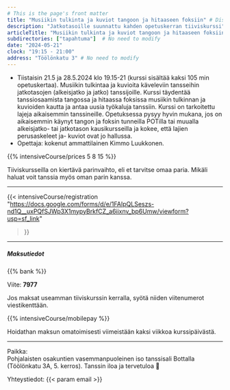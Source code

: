 ```yaml
---
# This is the page's front matter
title: "Musiikin tulkinta ja kuviot tangoon ja hitaaseen foksiin" # Displayed on home page
description: "Jatkotasoille suunnattu kahden opetuskerran tiiviskurssi" # Displayed on home page
articleTitle: "Musiikin tulkinta ja kuviot tangoon ja hitaaseen foksiin - Jatkotasojen tiiviskurssi"
subdirectories: ["tapahtuma"]  # No need to modify
date: "2024-05-21"
clock: "19:15 - 21:00"
address: "Töölönkatu 3" # No need to modify
---
```


- Tiistaisin 21.5 ja 28.5.2024 klo 19.15-21 (kurssi sisältää kaksi 105 min opetuskertaa).
Musiikin tulkintaa ja kuvioita käveleviin tansseihin jatkotasojen (alkeisjatko ja jatko) tanssijoille. Kurssi täydentää tanssiosaamista tangossa ja hitaassa foksissa musiikin tulkinnan ja kuvioiden kautta ja antaa uusia työkaluja tanssiin. Kurssi on tarkoitettu lajeja aikaisemmin tanssineille. Opetuksessa pysyy hyvin mukana, jos on aikaisemmin käynyt tangon ja foksin tunneilla POTilla tai muualla alkeisjatko- tai jatkotason kausikursseilla ja kokee, että lajien perusaskeleet ja- kuviot ovat jo hallussa.
- Opettaja: kokenut ammattilainen Kimmo Luukkonen.
<!-- Enter the pricesm separated by a space, in this order:
osakuntalainen opiskelija muut -->
{{% intensiveCourse/prices
  5 8 15
%}}

Tiiviskursseilla on kiertävä parinvaihto, eli et tarvitse omaa paria.
Mikäli haluat voit tanssia myös oman parin kanssa.

---
{{< intensiveCourse/registration
  "https://docs.google.com/forms/d/e/1FAIpQLSeszs-nd1Q__uxPQfSJWp3X1mypyBrkfCZ_a6iixnv_bp6Umw/viewform?usp=sf_link"
>}}

---
##### Maksutiedot

{{% bank %}}
<!-- UPDATE reference number(s) -->
Viite: **7977**  

Jos maksat useamman tiiviskurssin kerralla, syötä niiden viitenumerot viestikenttään.

{{% intensiveCourse/mobilepay %}}

Hoidathan maksun omatoimisesti viimeistään kaksi viikkoa kurssipäivästä.

---
Paikka:  
Pohjalaisten osakuntien vasemmanpuoleinen iso tanssisali Bottalla (Töölönkatu 3A, 5. kerros). Tanssin iloa ja tervetuloa 🙂

Yhteystiedot: {{< param email >}}
